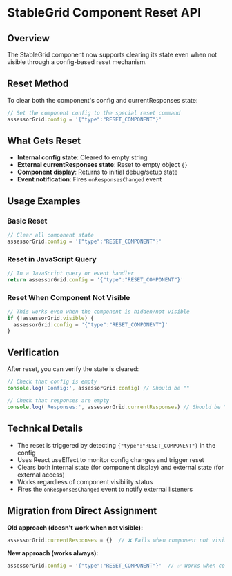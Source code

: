 # StableGrid Component Reset API

## Overview
The StableGrid component now supports clearing its state even when not visible through a config-based reset mechanism.

## Reset Method

To clear both the component's config and currentResponses state:

```javascript
// Set the component config to the special reset command
assessorGrid.config = '{"type":"RESET_COMPONENT"}'
```

## What Gets Reset
- **Internal config state**: Cleared to empty string
- **External currentResponses state**: Reset to empty object `{}`
- **Component display**: Returns to initial debug/setup state
- **Event notification**: Fires `onResponsesChanged` event

## Usage Examples

### Basic Reset
```javascript
// Clear all component state
assessorGrid.config = '{"type":"RESET_COMPONENT"}'
```

### Reset in JavaScript Query
```javascript
// In a JavaScript query or event handler
return assessorGrid.config = '{"type":"RESET_COMPONENT"}'
```

### Reset When Component Not Visible
```javascript
// This works even when the component is hidden/not visible
if (!assessorGrid.visible) {
  assessorGrid.config = '{"type":"RESET_COMPONENT"}'
}
```

## Verification

After reset, you can verify the state is cleared:

```javascript
// Check that config is empty
console.log('Config:', assessorGrid.config) // Should be ""

// Check that responses are empty
console.log('Responses:', assessorGrid.currentResponses) // Should be "{}"
```

## Technical Details

- The reset is triggered by detecting `{"type":"RESET_COMPONENT"}` in the config
- Uses React useEffect to monitor config changes and trigger reset
- Clears both internal state (for component display) and external state (for external access)
- Works regardless of component visibility status
- Fires the `onResponsesChanged` event to notify external listeners

## Migration from Direct Assignment

**Old approach (doesn't work when not visible):**
```javascript
assessorGrid.currentResponses = {}  // ❌ Fails when component not visible
```

**New approach (works always):**
```javascript
assessorGrid.config = '{"type":"RESET_COMPONENT"}'  // ✅ Works when component not visible
